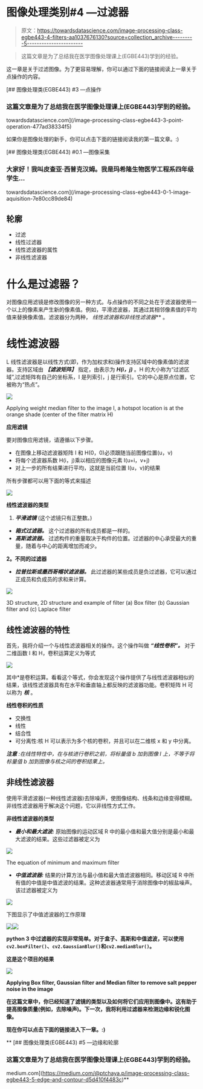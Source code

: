 # 图像处理类别#4 —过滤器

> 原文：<https://towardsdatascience.com/image-processing-class-egbe443-4-filters-aa1037676130?source=collection_archive---------5----------------------->

> 这篇文章是为了总结我在医学图像处理课上(EGBE443)学到的经验。

这一章是关于过滤图像。为了更容易理解，你可以通过下面的链接阅读上一章关于点操作的内容。

[](/image-processing-class-egbe443-3-point-operation-477ad38334f5) [## 图像处理类(EGBE443) #3 —点操作

### 这篇文章是为了总结我在医学图像处理课上(EGBE443)学到的经验。

towardsdatascience.com](/image-processing-class-egbe443-3-point-operation-477ad38334f5) 

如果你是图像处理的新手，你可以点击下面的链接阅读我的第一篇文章。:)

[](/image-processing-class-egbe443-0-1-image-aquisition-7e80cc89de84) [## 图像处理类(EGBE443) #0.1 —图像采集

### 大家好！我叫皮查亚·西普克汉姆。我是玛希隆生物医学工程系四年级学生…

towardsdatascience.com](/image-processing-class-egbe443-0-1-image-aquisition-7e80cc89de84) 

## **轮廓**

*   过滤
*   线性过滤器
*   线性滤波器的属性
*   非线性滤波器

# 什么是过滤器？

对图像应用滤镜是修改图像的另一种方式。与点操作的不同之处在于滤波器使用一个以上的像素来产生新的像素值。例如，平滑滤波器，其通过其相邻像素值的平均值来替换像素值。滤波器分为两种， ***线性滤波器*和*非线性滤波器*** 。

# **线性滤波器**

L 线性滤波器是以线性方式(即，作为加权求和)操作支持区域中的像素值的滤波器。支持区域由 ***【滤波矩阵】*** 指定，由表示为 ***H(i，j)*** 。H 的大小称为“过滤区域”,过滤矩阵有自己的坐标系，I 是列索引，j 是行索引。它的中心是原点位置，它被称为“热点”。

![](img/eb78e224325e586ef185e34b2c840788.png)

Applying weight median filter to the image I, a hotspot location is at the orange shade (center of the filter matrix H)

**应用滤镜**

要对图像应用滤镜，请遵循以下步骤。

*   在图像上移动滤波器矩阵 I 和 H(0，0)必须跟随当前图像位置(u，v)
*   将每个滤波器系数 H(i，j)乘以相应的图像元素 I(u+i，v+j)
*   对上一步的所有结果进行平均，这就是当前位置 I(u，v)的结果

所有步骤都可以用下面的等式来描述

![](img/b790cfab4713e06e02c6b4c94cc412aa.png)

**线性滤波器的类型**

1.  ***平滑滤镜*** (这个滤镜只有正整数。)

*   ***箱式过滤器。*** 这个过滤器的所有成员都是一样的。
*   ***高斯滤波器。*** 过滤构件的重量取决于构件的位置。过滤器的中心承受最大的重量，随着与中心的距离增加而减少。

**2。不同的过滤器**

*   ***拉普拉斯或墨西哥帽状滤波器。*** 此过滤器的某些成员是负过滤器，它可以通过正成员和负成员的求和来计算。

![](img/3470a7c3233133cbd72fb7228b0d231a.png)

3D structure, 2D structure and example of filter (a) Box filter (b) Gaussian filter and (c) Laplace filter

## **线性滤波器的特性**

首先，我将介绍一个与线性滤波器相关的操作。这个操作叫做 ***“线性卷积”。*** 对于二维函数 I 和 H，卷积运算定义为等式

![](img/69caa99f19f39ad1e5c3054654a609bf.png)

其中*是卷积运算。看看这个等式，你会发现这个操作提供了与线性滤波器相似的结果，该线性滤波器具有在水平和垂直轴上都反映的滤波器功能。卷积矩阵 H 可以称为 ***核*** 。

**线性卷积的性质**

*   交换性
*   线性
*   结合性
*   可分离性:核 H 可以表示为多个核的卷积，并且可以在二维核 x 和 y 中分离。

***注意*** *:在线性特性中，在与核进行卷积之前，将标量值 b 加到图像 I 上，不等于将标量值 b 加到图像与核之间的卷积结果上。*

## 非线性滤波器

使用平滑滤波器(一种线性滤波器)去除噪声，使图像结构、线条和边缘变得模糊。非线性滤波器用于解决这个问题，它以非线性方式工作。

**非线性滤波器的类型**

*   ***最小和最大滤波:*** 原始图像的运动区域 R 中的最小值和最大值分别是最小和最大滤波的结果。这些过滤器被定义为

![](img/971a68ad46613ef3a2bb64f8edfd49bb.png)

The equation of minimum and maximum filter

*   ***中值滤波器:*** 结果的计算方法与最小值和最大值滤波器相同。移动区域 R 中所有值的中值是中值滤波的结果。这种滤波器通常用于消除图像中的椒盐噪声。该过滤器被定义为

![](img/ed51864123db18ed58df2652aef598f5.png)

下图显示了中值滤波器的工作原理

![](img/991a72b76b5de6a1473ae9bc663ba4ab.png)**![](img/029e8b75fe867773d38be3d2fe71a460.png)**

**python 3 中过滤器的实现非常简单。对于盒子、高斯和中值滤波，可以使用`cv2.boxFilter()`、`cv2.GaussianBlur()`和`cv2.medianBlur()`。**

**这是这个项目的结果**

**![](img/9fe68c1e3c238e8784f981af9e2689f1.png)**

**Applying Box filter, Gaussian filter and Median filter to remove salt pepper noise in the image**

**在这篇文章中，你已经知道了滤镜的类型以及如何将它们应用到图像中。这有助于提高图像质量(例如，去除噪声)。下一次，我将利用过滤器来检测边缘和锐化图像。**

**现在你可以点击下面的链接进入下一章。:)**

**[](https://medium.com/@ptchaya.p/image-processing-class-egbe443-5-edge-and-contour-d5d410f4483c) [## 图像处理类(EGBE443) #5 —边缘和轮廓

### 这篇文章是为了总结我在医学图像处理课上(EGBE443)学到的经验。

medium.com](https://medium.com/@ptchaya.p/image-processing-class-egbe443-5-edge-and-contour-d5d410f4483c)**